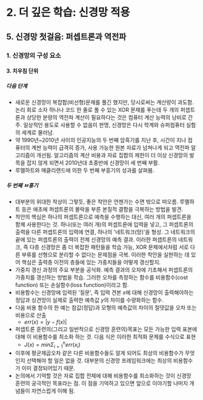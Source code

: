 # 2. 더 깊은 학습: 신경망 적용
## 5. 신경망 첫걸음: 퍼셉트론과 역전파
### 1. 신경망의 구성 요소
#### 3. 치우침 단위
##### 다음 단계
- 새로운 신경망이 복잡합(비선형)문제를 풀긴 했지만, 당시로써는 계산량이 과도함. 논리 회로 소자 하나나 코드 한 줄로 풀 수 있는 XOR 문제를 푸는데 두 개의 퍼셉트론과 상당한 분량의 역전파 계산이 필요하다는 것은 컴퓨터 계산 능력의 낭비로 간주. 일상적인 용도로 사용할 수 없음이 판명, 신경망은 다시 학계와 슈퍼컴퓨터 실험의 세계로 물러남.
- 약 1990년~2010년 사이의 인공지능의 두 번째 암흑기를 지난 후, 시간이 지나 컴퓨터의 계싼 능력이 급격히 증가, 사용 가능한 원본 자료가 넘쳐나게 되고 역전파 알고리즘이 개선됨. 알고리즘의 계산 비용과 자료 집합의 제한이 더 이상 신경망의 발목을 잡지 않게 되면서 2010년대 초중반에 신경망이 세 번째 부활.
- 루멜하트와 매클리랜드에 의한 두 번째 부흥기의 성과를 살펴봄.
##### 두 번째 ㅂ흥기
- 대부분의 위대한 착상이 그렇듯, 좋은 착안은 언젠가는 수면 밖으로 떠오름. 루멜하트 등은 애초에 퍼셉트론의 몰락을 부른 본질적 결함을 극복하는 방법을 발견. 
- 착안의 핵심은 하나의 퍼셉트론으로 예측을 수행하는 대신, 여러 개의 퍼셉트론을 함께 사용한다는 것. 하나(또는 여러 개)의 퍼셉트론에 입력을 넣고, 그 퍼셉트론의 출력을 다른 퍼셉트론의 입력에 연결, 하나의 '네트워크(망)'을 형성. 그 네트워크의 끝에 있는 퍼셉트론의 출력이 전체 신경망의 예측 결과. 이러한 퍼셉트론의 네트워크, 즉 다층 신경망은 좀 더 복잡한 패턴들을 학습 가능, XOR 문제에서처럼 서로 다른 부류를 선형으로 분리할 수 없다는 문제점을 극복. 이러한 착안을 실현하는 데 있어 핵심은 출력층 이전의 층들에 있는 가중치들을 어떻게 갱신할지.
- 가중치 갱신 과정의 주요 부분을 공식화. 예측 결과의 오차에 기초해서 퍼셉트론의 가중치를 갱신하는 방법을 학습. 그러한 오차를 측정하는 함수를 비용함수(cost function) 또는 손실함수(loss function)이라고 함.
- 비용함수는 신경망에 입력된 '질문', 즉 입력 견본 $x$에 대해 신경망이 출력해야하는 정답과 싱견망이 실제로 출력한 예측값 $y$의 차이를 수량화하는 함수.
- 다음 비용 함수의 한 예는 참값(정답)과 모형의 예측값의 차이의 절댓값을 오차 또는 비용으로 산출
  - $err(x)=|y-f(x)|$
- 퍼셉트론 훈련의(그리고 일반적으로 신경망 훈련의)목표는 모든 가능한 입력 표본에 대해 이 비용함수를 최소화 하는 것. 다음 식은 이러한 최적화 문제를 수식으로 표현
  - $J(x)= min\Sigma^n_{i=1}err(x_i)$
- 이후에 평균제곱오차 같은 다른 비용함수들도 알게 되어도 최상의 비용함수가 무엇인지 선택해야 할 일은 없을 것. 대부분의 신경망 프레임워크에는 최상의 비용함수가 이미 결정되어있기 때문.
- 논의에서 기억할 것은 자료 집합 전체에 대해 비용함수를 최소화하는 것이 신경망 훈련의 궁극적인 목표라는 점. 이 점을 기억하고 있으면 앞으로 이야기할 나머지 개념들이 자연스럽게 이해 됨.